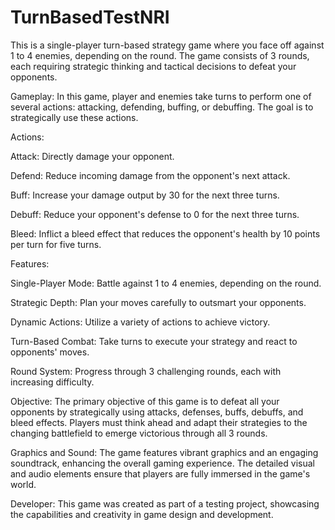 # TurnBasedTestNRI
 This is a single-player turn-based strategy game where you face off against 1 to 4 enemies, depending on the round. The game consists of 3 rounds, each requiring strategic thinking and tactical decisions to defeat your opponents.


Gameplay: In this game, player and enemies take turns to perform one of several actions: attacking, defending, buffing, or debuffing. The goal is to strategically use these actions.


Actions:

Attack: Directly damage your opponent.

Defend: Reduce incoming damage from the opponent's next attack.

Buff: Increase your damage output by 30 for the next three turns.

Debuff: Reduce your opponent's defense to 0 for the next three turns.

Bleed: Inflict a bleed effect that reduces the opponent's health by 10 points per turn for five turns.


Features:

Single-Player Mode: Battle against 1 to 4 enemies, depending on the round.

Strategic Depth: Plan your moves carefully to outsmart your opponents.

Dynamic Actions: Utilize a variety of actions to achieve victory.

Turn-Based Combat: Take turns to execute your strategy and react to opponents' moves.

Round System: Progress through 3 challenging rounds, each with increasing difficulty.

Objective: The primary objective of this game is to defeat all your opponents by strategically using attacks, defenses, buffs, debuffs, and bleed effects. Players must think ahead and adapt their strategies to the changing battlefield to emerge victorious through all 3 rounds.

Graphics and Sound: The game features vibrant graphics and an engaging soundtrack, enhancing the overall gaming experience. The detailed visual and audio elements ensure that players are fully immersed in the game's world.


Developer: This game was created as part of a testing project, showcasing the capabilities and creativity in game design and development.

